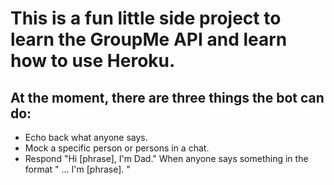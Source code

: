 # This is a fun little side project to learn the GroupMe API and learn how to use Heroku.
## At the moment, there are three things the bot can do:
- Echo back what anyone says.
- Mock a specific person or persons in a chat.
- Respond "Hi [phrase], I'm Dad." When anyone says something in the format " ... I'm [phrase]. "
